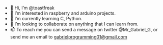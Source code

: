 - 👋 Hi, I’m @toastfreak
- 👀 I’m interested in raspberry and arduino projects.
- 🌱 I’m currently learning C, Python.
- 💞️ I’m looking to collaborate on anything that I can learn from.
- 📫 To reach me you can send a message on twitter @Mr_Gabriel_G, or send me an email to gabrielprogramming01@gmail.com 

<!---
toastfreak/toastfreak is a ✨ special ✨ repository because its `README.md` (this file) appears on your GitHub profile.
You can click the Preview link to take a look at your changes.
--->
